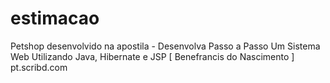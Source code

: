 estimacao
=========

Petshop desenvolvido na apostila - Desenvolva Passo a Passo Um Sistema Web Utilizando Java, Hibernate e JSP [ Benefrancis do Nascimento ] pt.scribd.com
